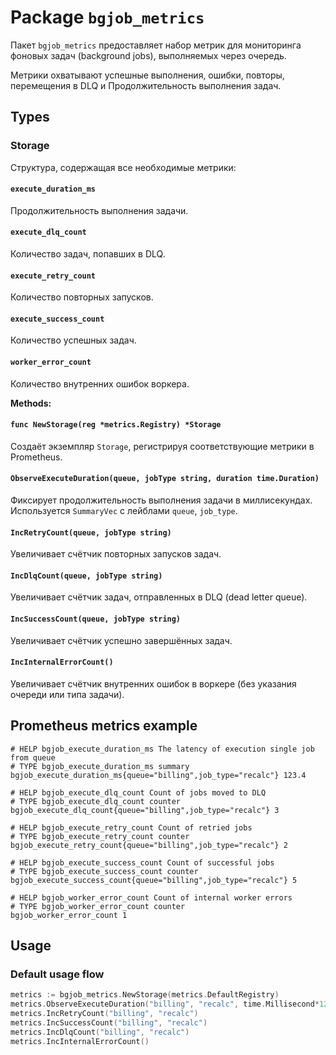 # Package `bgjob_metrics`

Пакет `bgjob_metrics` предоставляет набор метрик для мониторинга фоновых задач (background jobs), выполняемых через очередь.

Метрики охватывают успешные выполнения, ошибки, повторы, перемещения в DLQ и Продолжительность выполнения задач.

## Types

### Storage

Структура, содержащая все необходимые метрики:

#### `execute_duration_ms`

Продолжительность выполнения задачи.

#### `execute_dlq_count`

Количество задач, попавших в DLQ.

#### `execute_retry_count`

Количество повторных запусков.

#### `execute_success_count`

Количество успешных задач.

#### `worker_error_count`

Количество внутренних ошибок воркера.

**Methods:**

#### `func NewStorage(reg *metrics.Registry) *Storage`

Создаёт экземпляр `Storage`, регистрируя соответствующие метрики в Prometheus.

#### `ObserveExecuteDuration(queue, jobType string, duration time.Duration)`

Фиксирует продолжительность выполнения задачи в миллисекундах. Используется `SummaryVec` с лейблами `queue`, `job_type`.

#### `IncRetryCount(queue, jobType string)`

Увеличивает счётчик повторных запусков задач.

#### `IncDlqCount(queue, jobType string)`

Увеличивает счётчик задач, отправленных в DLQ (dead letter queue).

#### `IncSuccessCount(queue, jobType string)`

Увеличивает счётчик успешно завершённых задач.

#### `IncInternalErrorCount()`

Увеличивает счётчик внутренних ошибок в воркере (без указания очереди или типа задачи).

## Prometheus metrics example

```
# HELP bgjob_execute_duration_ms The latency of execution single job from queue
# TYPE bgjob_execute_duration_ms summary
bgjob_execute_duration_ms{queue="billing",job_type="recalc"} 123.4

# HELP bgjob_execute_dlq_count Count of jobs moved to DLQ
# TYPE bgjob_execute_dlq_count counter
bgjob_execute_dlq_count{queue="billing",job_type="recalc"} 3

# HELP bgjob_execute_retry_count Count of retried jobs
# TYPE bgjob_execute_retry_count counter
bgjob_execute_retry_count{queue="billing",job_type="recalc"} 2

# HELP bgjob_execute_success_count Count of successful jobs
# TYPE bgjob_execute_success_count counter
bgjob_execute_success_count{queue="billing",job_type="recalc"} 5

# HELP bgjob_worker_error_count Count of internal worker errors
# TYPE bgjob_worker_error_count counter
bgjob_worker_error_count 1
```

## Usage

### Default usage flow

```go
metrics := bgjob_metrics.NewStorage(metrics.DefaultRegistry)
metrics.ObserveExecuteDuration("billing", "recalc", time.Millisecond*120)
metrics.IncRetryCount("billing", "recalc")
metrics.IncSuccessCount("billing", "recalc")
metrics.IncDlqCount("billing", "recalc")
metrics.IncInternalErrorCount()
```
